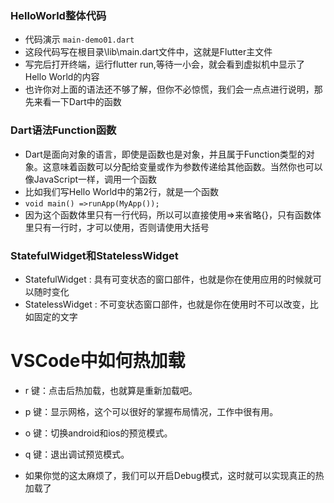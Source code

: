 ### HelloWorld整体代码

* 代码演示 `main-demo01.dart`
* 这段代码写在根目录\lib\main.dart文件中，这就是Flutter主文件
* 写完后打开终端，运行flutter run,等待一小会，就会看到虚拟机中显示了Hello World的内容
* 也许你对上面的语法还不够了解，但你不必惊慌，我们会一点点进行说明，那先来看一下Dart中的函数

### Dart语法Function函数
* Dart是面向对象的语言，即使是函数也是对象，并且属于Function类型的对象。这意味着函数可以分配给变量或作为参数传递给其他函数。当然你也可以像JavaScript一样，调用一个函数
* 比如我们写Hello World中的第2行，就是一个函数
* `void main() =>runApp(MyApp());`
* 因为这个函数体里只有一行代码，所以可以直接使用=>来省略{}，只有函数体里只有一行时，才可以使用，否则请使用大括号

### StatefulWidget和StatelessWidget

* StatefulWidget : 具有可变状态的窗口部件，也就是你在使用应用的时候就可以随时变化
* StatelessWidget : 不可变状态窗口部件，也就是你在使用时不可以改变，比如固定的文字

# VSCode中如何热加载

* r 键：点击后热加载，也就算是重新加载吧。
* p 键：显示网格，这个可以很好的掌握布局情况，工作中很有用。
* o 键：切换android和ios的预览模式。
* q 键：退出调试预览模式。

* 如果你觉的这太麻烦了，我们可以开启Debug模式，这时就可以实现真正的热加载了